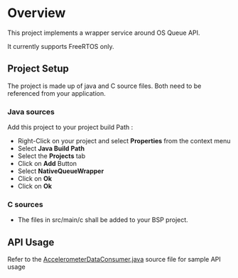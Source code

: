 # Overview

This project implements a wrapper service around OS Queue API.

It currently supports FreeRTOS only.

## Project Setup

The project is made up of java and C source files. Both need to be referenced from your application.

### Java sources

Add this project to your project build Path :

* Right-Click on your project and select **Properties** from the context menu
* Select **Java Build Path**
* Select the **Projects** tab
* Click on **Add** Button
* Select **NativeQueueWrapper**
* Click on **Ok**
* Click on **Ok** 

### C sources

* The files in src/main/c shall be added to your BSP project.

## API Usage

Refer to the [AccelerometerDataConsumer.java](/ProducerConsumerUsingSNIAndImmortals/src/main/java/com/microej/examples/java2c/AccelerometerDataConsumer.java) source file for sample API usage 